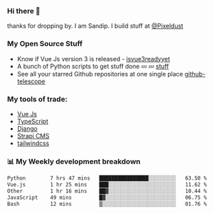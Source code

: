 ### Hi there 👋

thanks for dropping by.
I am Sandip. I build stuff at [@Pixeldust](github.com/pixeldust-in/)

###  **My Open Source Stuff**

 - Know if Vue Js version 3 is released -  [isvue3readyyet](https://github.com/sandiprb/isvue3readyyet)
 - A bunch of Python scripts to get stuff done 💤 💤 [stuff](https://github.com/sandiprb/stuff)
 - See all your starred Github repositories at one single place [github-telescope](https://github.com/sandiprb/github-telescope)



###  **My tools of trade:**
 - [Vue Js](https://github.com/vuejs/vue/)
 - [TypeScript](https://github.com/microsoft/TypeScript)
 - [Django](github.com/django/django)
 - [Strapi CMS](github.com/strapi/strapi)
 - [tailwindcss](https://github.com/tailwindlabs/tailwindcss)


###  📊 **My Weekly development breakdown**
<!--START_SECTION:waka-->

```txt
Python        7 hrs 47 mins   ████████████████░░░░░░░░░   63.50 %
Vue.js        1 hr 25 mins    ███░░░░░░░░░░░░░░░░░░░░░░   11.62 %
Other         1 hr 16 mins    ██▓░░░░░░░░░░░░░░░░░░░░░░   10.44 %
JavaScript    49 mins         █▓░░░░░░░░░░░░░░░░░░░░░░░   06.75 %
Bash          12 mins         ▒░░░░░░░░░░░░░░░░░░░░░░░░   01.76 %
```

<!--END_SECTION:waka-->
